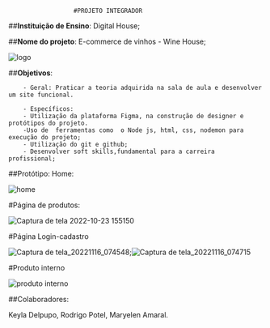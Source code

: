                       #PROJETO INTEGRADOR

##**Instituição de Ensino**: Digital House; 

##**Nome do projeto**: E-commerce de vinhos - Wine House;

 ![logo](https://user-images.githubusercontent.com/107070197/197541009-f942f218-3ca8-4c87-88bc-9999e7f5a46d.png)

##**Objetivos**:

        - Geral: Praticar a teoria adquirida na sala de aula e desenvolver um site funcional.

        - Específicos:
        - Utilização da plataforma Figma, na construção de designer e protótipos do projeto.
        -Uso de  ferramentas como  o Node js, html, css, nodemon para execução do projeto;
        - Utilização do git e github;
        - Desenvolver soft skills,fundamental para a carreira profissional;

##Protótipo:
 Home:
 
 
 
 ![home](https://user-images.githubusercontent.com/107070197/197541369-c5fbd0d8-18bf-4455-bfa2-f3552a309417.png)

 
 
 
 
 
 
 



#Página de produtos:


![Captura de tela 2022-10-23 155150](https://user-images.githubusercontent.com/107070197/197542097-8d8a1326-8b25-447f-a2cd-278647abaf09.png)


#Página Login-cadastro





![Captura de tela_20221116_074548](https://user-images.githubusercontent.com/107070197/202160970-cd994a66-1bb2-422f-a6cc-7c621a95fdcd.png);![Captura de tela_20221116_074715](https://user-images.githubusercontent.com/107070197/202161039-7edb4d75-654a-47dd-ba7f-cd0b193b76fd.png)




#Produto interno

![produto interno](https://user-images.githubusercontent.com/107070197/197542249-fed326b0-9ed3-49db-97d7-c250a40a35fa.png)


##Colaboradores:

Keyla Delpupo, 
Rodrigo Potel,
Maryelen Amaral.
     

